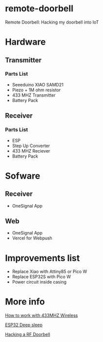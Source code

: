 # remote-doorbell
Remote Doorbell: Hacking my doorbell into IoT
# Hardware

## Transmitter
### Parts List
- Seeeduino XIAO SAMD21
- Piezo + 1M ohm resistor
- 433 MHZ Transmitter
- Battery Pack

## Receiver
### Parts List
- ESP
- Step Up Converter
- 433 MHZ Reciever
- Battery Pack


# Sofware

## Receiver
- OneSignal App 

## Web
- OneSignal App
- Vercel for Webpush


# Improvements list
- Replace Xiao with Attiny85 or Pico W
- Replace ESP32S  with Pico W
- Power circuit inside casing


# More info
[How to work with 433MHZ Wireless](https://lastminuteengineers.com/433mhz-rf-wireless-arduino-tutorial/)

[ESP32 Deep sleep](https://randomnerdtutorials.com/micropython-esp32-deep-sleep-wake-up-sources/)

[Hacking a RF Doorbell](https://samy.pl/dingdong/)

